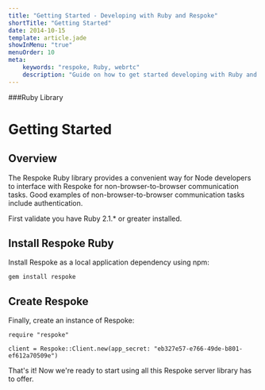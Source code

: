 ```yaml
---
title: "Getting Started - Developing with Ruby and Respoke"
shortTitle: "Getting Started"
date: 2014-10-15
template: article.jade
showInMenu: "true"
menuOrder: 10
meta:
    keywords: "respoke, Ruby, webrtc"
    description: "Guide on how to get started developing with Ruby and Respoke."
---
```


###Ruby Library
# Getting Started

## Overview

The Respoke Ruby library provides a convenient way for Node developers to interface with Respoke for non-browser-to-browser communication tasks. Good examples of non-browser-to-browser communication tasks include authentication.

First validate you have Ruby 2.1.* or greater installed.

## Install Respoke Ruby

Install Respoke as a local application dependency using npm:

    gem install respoke
    
## Create Respoke

Finally, create an instance of Respoke:

    require "respoke"

    client = Respoke::Client.new(app_secret: "eb327e57-e766-49de-b801-ef612a70509e")

That's it! Now we're ready to start using all this Respoke server library has to offer.
    
